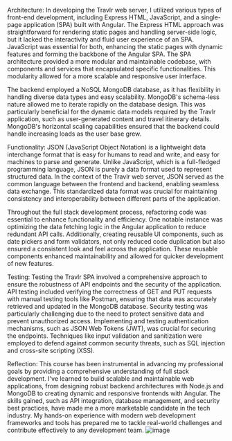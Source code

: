 Architecture:
In developing the Travlr web server, I utilized various types of front-end development, including Express HTML, JavaScript, and a single-page application (SPA) built with Angular. The Express HTML approach was straightforward for rendering static pages and handling server-side logic, but it lacked the interactivity and fluid user experience of an SPA. JavaScript was essential for both, enhancing the static pages with dynamic features and forming the backbone of the Angular SPA. The SPA architecture provided a more modular and maintainable codebase, with components and services that encapsulated specific functionalities. This modularity allowed for a more scalable and responsive user interface.

The backend employed a NoSQL MongoDB database, as it has flexibility in handling diverse data types and easy scalability. MongoDB's schema-less nature allowed me to iterate rapidly on the database design. This was particularly beneficial for the dynamic data models required by the Travlr application, such as user-generated content and travel itinerary details. MongoDB's horizontal scaling capabilities ensured that the backend could handle increasing loads as the user base grew.

Functionality:
JSON (JavaScript Object Notation) is a lightweight data interchange format that is easy for humans to read and write, and easy for machines to parse and generate. Unlike JavaScript, which is a full-fledged programming language, JSON is purely a data format used to represent structured data. In the context of the Travlr web server, JSON served as the common language between the frontend and backend, enabling seamless data exchange. This standardized data format was crucial for maintaining consistency and interoperability between different parts of the application.

Throughout the full stack development process, refactoring code was essential to enhance functionality and efficiency. One notable instance was optimizing the data fetching logic in the Angular application to reduce redundant API calls. Additionally, creating reusable UI components, such as date pickers and form validators, not only reduced code duplication but also ensured a consistent look and feel across the application. These reusable components enhanced maintainability and allowed for quicker development of new features.

Testing:
Testing the Travlr SPA involved a comprehensive approach to ensure the robustness of API endpoints and the security of the application. API testing included verifying the correctness of GET and PUT requests with manual testing tools like Postman, ensuring that data was accurately retrieved and updated in the MongoDB database. Security testing was particularly challenging due to the need to protect sensitive data and prevent unauthorized access. Implementing and testing authentication mechanisms, such as JSON Web Tokens (JWT), was crucial for securing the endpoints. Techniques like input validation and sanitization were employed to defend against common security threats, such as SQL injection and cross-site scripting (XSS).

Reflection:
This course has been instrumental in advancing my professional goals by providing a comprehensive understanding of full stack development. I've learned to build scalable and maintainable web applications, from designing robust backend architectures with Node.js and MongoDB to creating dynamic and responsive frontends with Angular. The skills gained, such as API integration, database management, and security best practices, have made me a more marketable candidate in the tech industry. My hands-on experience with modern web development frameworks and tools has prepared me to tackle real-world challenges and contribute effectively to any development team.
![image](https://github.com/TeeCain/CS465-FullStack/assets/111044931/dde0f123-195f-4dad-9bb5-dfce6748a8c3)
